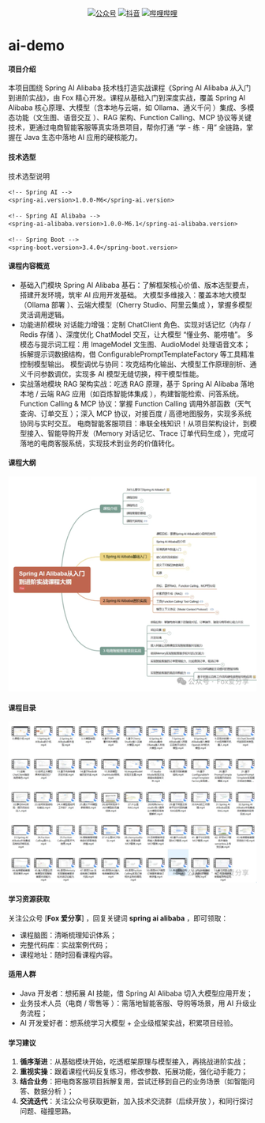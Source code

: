 <p align="center">
<a href="https://mp.weixin.qq.com/s/MO59zPv5OFtB01htIcIwwg">
<img src="https://img.shields.io/badge/%E5%85%AC%E4%BC%97%E5%8F%B7-Fox%E7%88%B1%E5%88%86%E4%BA%AB-green.svg?style=for-the-badge" alt="公众号"></a>
<a href="https://www.douyin.com/user/MS4wLjABAAAACypF2wL10oGtXD5ciH33RPGvVvXeJ0tg2_oLhsBv9hwPj3ET_C30ici0yCu8HZt4?from_tab_name=main">
<img src="https://img.shields.io/badge/%E6%8A%96%E9%9F%B3-FOX%E8%AF%B4%E6%8A%80%E6%9C%AF-important.svg?style=for-the-badge" alt="抖音"></a>
<a href="https://www.bilibili.com/video/BV1aWE4z4Eow/">
<img src="https://img.shields.io/badge/%E5%93%94%E5%93%A9%E5%93%94%E5%93%A9-fox%E8%AF%B4%E6%8A%80%E6%9C%AF-9cf?style=for-the-badge" alt="哔哩哔哩"></a>
</p>

# ai-demo

#### 项目介绍
本项目围绕 Spring AI Alibaba 技术栈打造实战课程《Spring AI Alibaba 从入门到进阶实战》，由 Fox 精心开发。课程从基础入门到深度实战，覆盖 Spring AI Alibaba 核心原理、大模型（含本地与云端，如 Ollama、通义千问 ）集成、多模态功能（文生图、语音交互 ）、RAG 架构、Function Calling、MCP 协议等关键技术，更通过电商智能客服等真实场景项目，帮你打通 “学 - 练 - 用” 全链路，掌握在 Java 生态中落地 AI 应用的硬核能力。

#### 技术选型
技术选型说明

```
<!-- Spring AI -->
<spring-ai.version>1.0.0-M6</spring-ai.version>

<!-- Spring AI Alibaba -->
<spring-ai-alibaba.version>1.0.0-M6.1</spring-ai-alibaba.version>

<!-- Spring Boot -->
<spring-boot.version>3.4.0</spring-boot.version>
```

#### 课程内容概览
- 基础入门模块
Spring AI Alibaba 基石：了解框架核心价值、版本选型要点，搭建开发环境，筑牢 AI 应用开发基础。
大模型多维接入：覆盖本地大模型（Ollama 部署 ）、云端大模型（Cherry Studio、阿里云集成 ），掌握多模型灵活调用逻辑。
- 功能进阶模块
对话能力增强：定制 ChatClient 角色、实现对话记忆（内存 / Redis 存储 ）、深度优化 ChatModel 交互，让大模型 “懂业务、能唠嗑”。
多模态与提示词工程：用 ImageModel 文生图、AudioModel 处理语音文本；拆解提示词数据结构，借 ConfigurablePromptTemplateFactory 等工具精准控制模型输出。
模型调优与协同：攻克结构化输出、大模型工作原理剖析、通义千问参数调优，实现多 AI 模型无缝切换，榨干模型性能。
- 实战落地模块
RAG 架构实战：吃透 RAG 原理，基于 Spring AI Alibaba 落地本地 / 云端 RAG 应用（如百炼智能体集成 ），构建智能检索、问答系统。
Function Calling & MCP 协议：掌握 Function Calling 调用外部函数（天气查询、订单交互 ）；深入 MCP 协议，对接百度 / 高德地图服务，实现多系统协同与实时交互。
电商智能客服项目：串联全栈知识！从项目架构设计，到模型接入、智能导购开发（Memory 对话记忆、Trace 订单代码生成 ），完成可落地的电商客服系统，实现技术到业务的价值转化。

#### 课程大纲

![课程大纲图片](img/640%20(2).webp)

#### 课程目录

![课程目录图片](img/640.webp)


#### 学习资源获取
关注公众号 [**Fox 爱分享**] ，回复关键词 **spring ai alibaba** ，即可领取：
- 课程脑图：清晰梳理知识体系；
- 完整代码库：实战案例代码；
- 课程地址：随时回看课程内容。

#### 适用人群
- Java 开发者：想拓展 AI 技能，借 Spring AI Alibaba 切入大模型应用开发；
- 业务技术人员（电商 / 零售等 ）：需落地智能客服、导购等场景，用 AI 升级业务流程；
- AI 开发爱好者：想系统学习大模型 + 企业级框架实战，积累项目经验。



#### 学习建议

1. **循序渐进**：从基础模块开始，吃透框架原理与模型接入，再挑战进阶实战；
2. **重视实操**：跟着课程代码反复练习，修改参数、拓展功能，强化动手能力；
3. **结合业务**：把电商客服项目拆解复用，尝试迁移到自己的业务场景（如智能问答、数据分析 ）；
4. **交流迭代**：关注公众号获取更新，加入技术交流群（后续开放 ），和同行探讨问题、碰撞思路。

